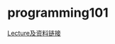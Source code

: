 # programming101

[Lecture及资料链接](https://ocw.mit.edu/courses/6-0001-introduction-to-computer-science-and-programming-in-python-fall-2016/)